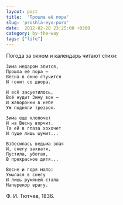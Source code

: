 ```yaml
---
layout: post
title:  'Прошла её пора'
slug: 'proshla-eyo-pora'
date:  2012-02-28 23:25:00 +0300
category: by-the-way
tags: ["life"]
---
```


Погода за окном и календарь читают стихи:

	Зима недаром злится,
	Прошла её пора –
	Весна в окно стучится
	И гонит со двора.
	
	И всё засуетилось,
	Всё нудит Зиму вон –
	И жаворонки в небе
	Уж подняли трезвон.
	
	Зима еще хлопочет
	И на Весну ворчит.
	Та ей в глаза хохочет
	И пуще лишь шумит...
	
	Взбесилась ведьма злая
	И, снегу захватя,
	Пустила, убегая,
	В прекрасное дитя...
	
	Весне и горя мало:
	Умылася в снегу
	И лишь румяней стала
	Наперекор врагу.

Ф. И. Тютчев, 1836.

